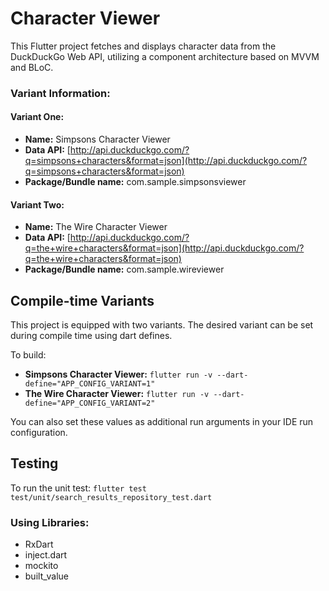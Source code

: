# Character Viewer

This Flutter project fetches and displays character data from the DuckDuckGo Web API, utilizing a component architecture based on MVVM and BLoC.

### Variant Information:

#### Variant One:
- **Name:** Simpsons Character Viewer
- **Data API:** [http://api.duckduckgo.com/?q=simpsons+characters&format=json](http://api.duckduckgo.com/?q=simpsons+characters&format=json)
- **Package/Bundle name:** com.sample.simpsonsviewer

#### Variant Two:
- **Name:** The Wire Character Viewer
- **Data API:** [http://api.duckduckgo.com/?q=the+wire+characters&format=json](http://api.duckduckgo.com/?q=the+wire+characters&format=json)
- **Package/Bundle name:** com.sample.wireviewer

## Compile-time Variants

This project is equipped with two variants. The desired variant can be set during compile time using dart defines.

To build:
- **Simpsons Character Viewer:** `flutter run -v --dart-define="APP_CONFIG_VARIANT=1"`
- **The Wire Character Viewer:** `flutter run -v --dart-define="APP_CONFIG_VARIANT=2"`

You can also set these values as additional run arguments in your IDE run configuration.

## Testing
To run the unit test: `flutter test test/unit/search_results_repository_test.dart
`

### Using Libraries:
- RxDart
- inject.dart
- mockito
- built_value
